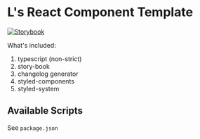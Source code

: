 # L's React Component Template

[![Storybook](https://cdn.jsdelivr.net/gh/storybookjs/brand@master/badge/badge-storybook.svg)](https://louisgv.ga/lrc)

What's included:

1. typescript (non-strict)
2. story-book
3. changelog generator
4. styled-components
5. styled-system

## Available Scripts

See `package.json`

